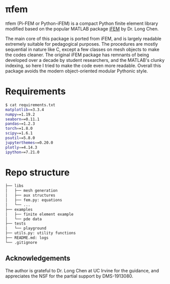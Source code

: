 # πfem
πfem (Pi-FEM or Python-iFEM) is a compact Python finite element library modified based on the popular MATLAB package [iFEM](https://github.com/lyc102/ifem) by Dr. Long Chen. 

The main core of this package is ported from iFEM, and is largely readable extremely suitable for pedagogical purposes. The procedures are mostly sequential in nature like C, except a few classes on mesh objects to make the codes cleaner. The original iFEM package has remnants of being developed over a decade by student researchers, and the MATLAB's clunky indexing, so here I tried to make the code even more readable. Overall this package avoids the modern object-oriented modular Pythonic style.


# Requirements
```bash
$ cat requirements.txt 
matplotlib==3.3.4
numpy==1.19.2
seaborn==0.11.1
pandas==1.2.3
torch==1.8.0
scipy==1.6.1
psutil==5.8.0
jupyterthemes==0.20.0
plotly==4.14.3
ipython==7.21.0

```


# Repo structure

```bash
├── libs
│   ├── mesh generation
│   ├── aux structures
│   ├── fem.py: equations
│   └── ...
├── examples
│   ├── finite element example
│   └── pde data
├── tests
│   └── playground
├── utils.py: utility functions
├── README.md: logs
└── .gitignore
```

## Acknowledgements
The author is grateful to Dr. Long Chen at UC Irvine for the guidance, and appreciates the NSF for the partial support by DMS-1913080.
